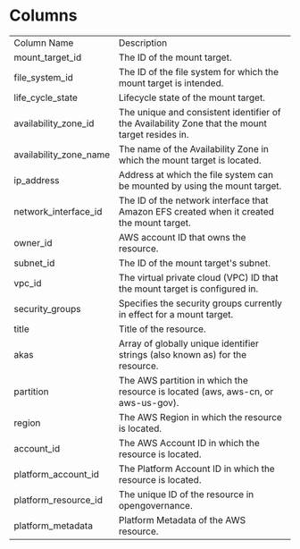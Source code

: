 # Columns  

<table>
	<tr><td>Column Name</td><td>Description</td></tr>
	<tr><td>mount_target_id</td><td>The ID of the mount target.</td></tr>
	<tr><td>file_system_id</td><td>The ID of the file system for which the mount target is intended.</td></tr>
	<tr><td>life_cycle_state</td><td>Lifecycle state of the mount target.</td></tr>
	<tr><td>availability_zone_id</td><td>The unique and consistent identifier of the Availability Zone that the mount target resides in.</td></tr>
	<tr><td>availability_zone_name</td><td>The name of the Availability Zone in which the mount target is located.</td></tr>
	<tr><td>ip_address</td><td>Address at which the file system can be mounted by using the mount target.</td></tr>
	<tr><td>network_interface_id</td><td>The ID of the network interface that Amazon EFS created when it created the mount target.</td></tr>
	<tr><td>owner_id</td><td>AWS account ID that owns the resource.</td></tr>
	<tr><td>subnet_id</td><td>The ID of the mount target&#39;s subnet.</td></tr>
	<tr><td>vpc_id</td><td>The virtual private cloud (VPC) ID that the mount target is configured in.</td></tr>
	<tr><td>security_groups</td><td>Specifies the security groups currently in effect for a mount target.</td></tr>
	<tr><td>title</td><td>Title of the resource.</td></tr>
	<tr><td>akas</td><td>Array of globally unique identifier strings (also known as) for the resource.</td></tr>
	<tr><td>partition</td><td>The AWS partition in which the resource is located (aws, aws-cn, or aws-us-gov).</td></tr>
	<tr><td>region</td><td>The AWS Region in which the resource is located.</td></tr>
	<tr><td>account_id</td><td>The AWS Account ID in which the resource is located.</td></tr>
	<tr><td>platform_account_id</td><td>The Platform Account ID in which the resource is located.</td></tr>
	<tr><td>platform_resource_id</td><td>The unique ID of the resource in opengovernance.</td></tr>
	<tr><td>platform_metadata</td><td>Platform Metadata of the AWS resource.</td></tr>
</table>